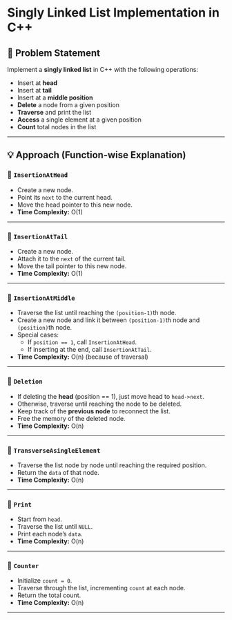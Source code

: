 # Singly Linked List Implementation in C++

## 📌 Problem Statement
Implement a **singly linked list** in C++ with the following operations:

- Insert at **head**  
- Insert at **tail**  
- Insert at a **middle position**  
- **Delete** a node from a given position  
- **Traverse** and print the list  
- **Access** a single element at a given position  
- **Count** total nodes in the list  

---

## 💡 Approach (Function-wise Explanation)

### 🔹 `InsertionAtHead`
- Create a new node.  
- Point its `next` to the current head.  
- Move the head pointer to this new node.  
- **Time Complexity:** O(1)

---

### 🔹 `InsertionAtTail`
- Create a new node.  
- Attach it to the `next` of the current tail.  
- Move the tail pointer to this new node.  
- **Time Complexity:** O(1)

---

### 🔹 `InsertionAtMiddle`
- Traverse the list until reaching the `(position-1)`th node.  
- Create a new node and link it between `(position-1)`th node and `(position)`th node.  
- Special cases:  
  - If `position == 1`, call `InsertionAtHead`.  
  - If inserting at the end, call `InsertionAtTail`.  
- **Time Complexity:** O(n) (because of traversal)

---

### 🔹 `Deletion`
- If deleting the **head** (position == 1), just move head to `head->next`.  
- Otherwise, traverse until reaching the node to be deleted.  
- Keep track of the **previous node** to reconnect the list.  
- Free the memory of the deleted node.  
- **Time Complexity:** O(n)

---

### 🔹 `TransverseAsingleElement`
- Traverse the list node by node until reaching the required position.  
- Return the `data` of that node.  
- **Time Complexity:** O(n)

---

### 🔹 `Print`
- Start from `head`.  
- Traverse the list until `NULL`.  
- Print each node’s `data`.  
- **Time Complexity:** O(n)

---

### 🔹 `Counter`
- Initialize `count = 0`.  
- Traverse through the list, incrementing `count` at each node.  
- Return the total count.  
- **Time Complexity:** O(n)

---